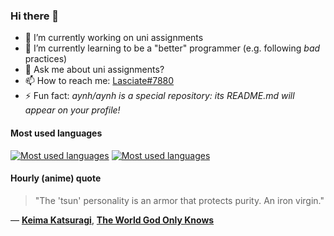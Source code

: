 ### Hi there 👋

- 🔭 I’m currently working on uni assignments
- 🌱 I’m currently learning to be a "better" programmer (e.g. following _bad_ practices)
- 💬 Ask me about uni assignments?
- 📫 How to reach me: [Lasciate#7880](https://discord.com/users/397878331862810634)
- ⚡ Fun fact: _aynh/aynh is a special repository: its README.md will appear on your profile!_

#### Most used languages

[![Most used languages](https://github-readme-stats-aynah.vercel.app/api/top-langs/?username=aynh&theme=solarized-dark&langs_count=6&layout=compact&hide_title=true)](https://github.com/anuraghazra/github-readme-stats#gh-dark-mode-only)
[![Most used languages](https://github-readme-stats-aynah.vercel.app/api/top-langs/?username=aynh&theme=solarized-light&langs_count=6&layout=compact&hide_title=true)](https://github.com/anuraghazra/github-readme-stats#gh-light-mode-only)

#### Hourly (anime) quote

> "The 'tsun' personality is an armor that protects purity. An iron virgin."

&mdash; [**Keima Katsuragi**](https://myanimelist.net/character.php?q=Keima%20Katsuragi&cat=character), [**The World God Only Knows**](https://myanimelist.net/search/all?q=The%20World%20God%20Only%20Knows&cat=all)

